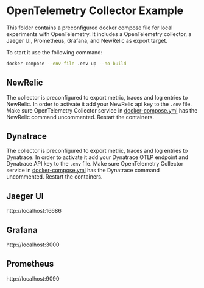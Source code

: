 # OpenTelemetry Collector Example

This folder contains a preconfigured docker compose file for local experiments
with OpenTelemetry. It includes a OpenTelemetry collector, a Jaeger UI, Prometheus, Grafana, and
NewRelic as export target.

To start it use the following command:

```bash
docker-compose --env-file .env up --no-build
```

## NewRelic
The collector is preconfigured to export metric, traces and log entries to NewRelic.
In order to activate it add your NewRelic api key to the `.env` file. Make sure OpenTelemetry Collector service 
in [docker-compose.yml](./docker-compose.yaml) has the NewRelic command uncommented.
Restart the containers.

## Dynatrace
The collector is preconfigured to export metric, traces and log entries to Dynatrace.
In order to activate it add your Dynatrace OTLP endpoint and Dynatrace API key to the `.env` file.
Make sure OpenTelemetry Collector service 
in [docker-compose.yml](./docker-compose.yaml) has the Dynatrace command uncommented.
Restart the containers.

## Jaeger UI

http://localhost:16686

## Grafana

http://localhost:3000

## Prometheus

http://localhost:9090
